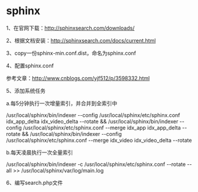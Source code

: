 # sphinx

1、在官网下载：http://sphinxsearch.com/downloads/

2、根据文档安装：http://sphinxsearch.com/docs/current.html

3、copy一份sphinx-min.conf.dist，命名为sphinx.conf

4、配置sphinx.conf

参考文章：http://www.cnblogs.com/yjf512/p/3598332.html

5、添加系统任务

   a.每5分钟执行一次增量索引，并合并到全索引中
   
   /usr/local/sphinx/bin/indexer --config /usr/local/sphinx/etc/sphinx.conf idx_app_delta idx_video_delta --rotate &&  /usr/local/sphinx/bin/indexer --config /usr/local/sphinx/etc/sphinx.conf --merge idx_app idx_app_delta --rotate && /usr/local/sphinx/bin/indexer --config /usr/local/sphinx/etc/sphinx.conf --merge idx_video idx_video_delta --rotate
   
   b.每天凌晨执行一次全量索引
   
   /usr/local/sphinx/bin/indexer -c /usr/local/sphinx/etc/sphinx.conf --rotate --all >> /usr/local/sphinx/var/log/main.log
   
6、编写search.php文件
   

